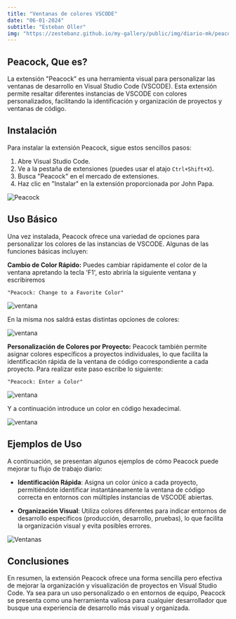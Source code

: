```yaml
---
title: "Ventanas de colores VSCODE"
date: "06-01-2024"
subtitle: "Esteban Oller"
img: "https://zestebanz.github.io/my-gallery/public/img/diario-mk/peacock/4.jpg"
---
```


## Peacock, Que es?

La extensión "Peacock" es una herramienta visual para personalizar las ventanas de desarrollo en Visual Studio Code (VSCODE). Esta extensión permite resaltar diferentes instancias de VSCODE con colores personalizados, facilitando la identificación y organización de proyectos y ventanas de código.

## Instalación

Para instalar la extensión Peacock, sigue estos sencillos pasos:

1. Abre Visual Studio Code.
2. Ve a la pestaña de extensiones (puedes usar el atajo `Ctrl+Shift+X`).
3. Busca "Peacock" en el mercado de extensiones.
4. Haz clic en "Instalar" en la extensión proporcionada por John Papa.

![Peacock](https://zestebanz.github.io/my-gallery/public/img/diario-mk/peacock/1.jpg)

## Uso Básico

Una vez instalada, Peacock ofrece una variedad de opciones para personalizar los colores de las instancias de VSCODE. Algunas de las funciones básicas incluyen:

**Cambio de Color Rápido:** Puedes cambiar rápidamente el color de la ventana apretando la tecla 'F1', esto abriría la siguiente ventana y escribiremos

```
"Peacock: Change to a Favorite Color"
```

![ventana](https://zestebanz.github.io/my-gallery/public/img/diario-mk/peacock/3.5.jpg)

En la misma nos saldrá estas distintas opciones de colores:

![ventana](https://zestebanz.github.io/my-gallery/public/img/diario-mk/peacock/3.jpg)

**Personalización de Colores por Proyecto:** Peacock también permite asignar colores específicos a proyectos individuales, lo que facilita la identificación rápida de la ventana de código correspondiente a cada proyecto.
Para realizar este paso escribe lo siguiente:

```
"Peacock: Enter a Color"
```

![ventana](https://zestebanz.github.io/my-gallery/public/img/diario-mk/peacock/2.jpg)

Y a continuación introduce un color en código hexadecimal.

![ventana](https://zestebanz.github.io/my-gallery/public/img/diario-mk/peacock/6.jpg)

## Ejemplos de Uso

A continuación, se presentan algunos ejemplos de cómo Peacock puede mejorar tu flujo de trabajo diario:

- **Identificación Rápida**: Asigna un color único a cada proyecto, permitiéndote identificar instantáneamente la ventana de código correcta en entornos con múltiples instancias de VSCODE abiertas.

- **Organización Visual**: Utiliza colores diferentes para indicar entornos de desarrollo específicos (producción, desarrollo, pruebas), lo que facilita la organización visual y evita posibles errores.

![Ventanas](https://zestebanz.github.io/my-gallery/public/img/diario-mk/peacock/4.jpg)

## Conclusiones

En resumen, la extensión Peacock ofrece una forma sencilla pero efectiva de mejorar la organización y visualización de proyectos en Visual Studio Code. Ya sea para un uso personalizado o en entornos de equipo, Peacock se presenta como una herramienta valiosa para cualquier desarrollador que busque una experiencia de desarrollo más visual y organizada.
